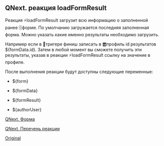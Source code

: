 ## QNext. реакция loadFormResult

Реакция ⚡️loadFormResult загрузит всю информацию о заполненной ранее 🗄форме. По умолчанию загружается последняя заполненная форма. Можно указать какие именно результаты необходимо загрузить. 



Например если в 🔗тригере финиш записать в 🆎профиль id результатов ${formData.id}. Затем в любой момент вы сможете получить эти результаты, указав в реакции ⚡️loadFormResult ссылку на значение в профиле.



После выполнения реакции будут доступны следующие переменные:



 - ${form}

 - ${formData}

 - ${formResult}

 - ${authorUser}





[QNext. Форма](/docs-test/admin/forms-about)

[QNext. Перечень реакции](/docs-test/reactions)
  
[Original](https://telegra.ph/QNext-admin-reaction-loadFormResult-05-09)